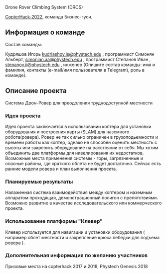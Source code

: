 Drone Rover Climbing System (DRCS)

[CopterHack-2022](copterhack2022.md), команда Бизнес-гуси.

## Информация о команде

Состав команды:

Кудряшов Игорь kudriashov.is@phystech.edu , программист
Симонян Альберт, simonian.aa@phystech.edu  , программист
Степанов Иван , stepanov.ii@phystech.edu , инженер
(Опишите состав команды: имя и фамилия, контакты (e-mail/имя пользователя в Telegram), роль в команде).


## Описание проекта
Система Дрон-Ровер для преодоления труднодоступной местности
### Идея проекта
Идея проекта заключается в использовании коптера для установки оборудования и построения карты (SLAM) для наземного робота(ровера). 
Ровер не так сильно ограничен в грузоподьемности и времени работы как коптер, однако не способен оценить местность с высоты или закрепить оборудование на расстоянии от себя. 
Мы хотим объединить две платформы для нивелирования их недостатков.
Возможные места применения системы - горы, загрязненные и опасные районы, где краткого облета не будет достаточно.
Сейчас есть ранние модели ровера и план выполнения проекта.
### Планируемые результаты

Налаженная система взаимодействия между коптером и наземным аппаратом проходящая, демонстрационный полигон с препятствиями. 
Возможно развитие в качестве исследовательского или коммерческого проекта. 

### Использование платформы "Клевер"

Клевер используется для навигации и установки оборудования ( например облет местности и закрепление крюка лебедки для подъема ровера ).

### Дополнительная информация по желанию участников


Призовые места на copterhack 2017 и 2018, Phystech Genesis 2018
